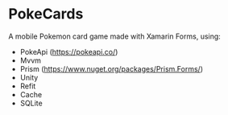 # PokeCards
A mobile Pokemon card game made with Xamarin Forms, using:
- PokeApi (https://pokeapi.co/)
- Mvvm
- Prism (https://www.nuget.org/packages/Prism.Forms/)
- Unity
- Refit
- Cache
- SQLite
